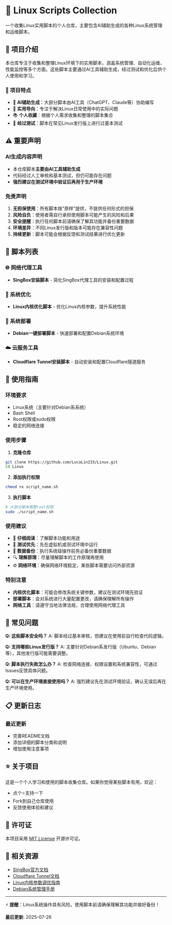 # 🐧 Linux Scripts Collection

一个收集Linux实用脚本的个人仓库，主要包含AI辅助生成的各种Linux系统管理和运维脚本。

## 📖 项目介绍

本仓库专注于收集和整理Linux环境下的实用脚本，涵盖系统管理、自动化运维、性能监控等多个方面。这些脚本主要通过AI工具辅助生成，经过测试和优化后供个人使用和学习。

### 🎯 项目特点
- 🤖 **AI辅助生成**：大部分脚本由AI工具（ChatGPT、Claude等）协助编写
- 🔧 **实用导向**：专注于解决Linux日常使用中的实际问题
- 📚 **个人收藏**：根据个人需求收集和整理的脚本集合
- 🧪 **经过测试**：脚本在常见Linux发行版上进行过基本测试

## ⚠️ 重要声明

### AI生成内容声明
- 本仓库脚本**主要由AI工具辅助生成**
- 代码经过人工审核和基本测试，但仍可能存在问题
- **强烈建议在测试环境中验证后再用于生产环境**

### 免责声明
1. **无担保使用**：所有脚本按"原样"提供，不提供任何形式的担保
2. **风险自负**：使用者需自行承担使用脚本可能产生的风险和后果
3. **安全提醒**：执行任何脚本前请确保了解其功能并备份重要数据
4. **环境差异**：不同Linux发行版和版本可能存在兼容性问题
5. **持续更新**：脚本可能会根据反馈和测试结果进行优化更新

## 📁 脚本列表

### 🌐 网络代理工具
- **SingBox安装脚本** - 简化SingBox代理工具的安装和配置过程

### 🔧 系统优化
- **Linux内核优化脚本** - 优化Linux内核参数，提升系统性能

### 🚀 系统部署
- **Debian一键部署脚本** - 快速部署和配置Debian系统环境

### ☁️ 云服务工具
- **Cloudflare Tunnel安装脚本** - 自动安装和配置Cloudflare隧道服务

## 🚀 使用指南

### 环境要求
- Linux系统（主要针对Debian系系统）
- Bash Shell
- Root权限或sudo权限
- 稳定的网络连接

### 使用步骤
1. **克隆仓库**
```bash
git clone https://github.com/LucaLin233/Linux.git
cd Linux
```

2. **添加执行权限**
```bash
chmod +x script_name.sh
```

3. **执行脚本**
```bash
# 大部分脚本需要root权限
sudo ./script_name.sh
```

### 使用建议
- 📖 **仔细阅读**：了解脚本功能和用途
- 🧪 **测试优先**：先在虚拟机或测试环境中运行
- 💾 **数据备份**：执行系统级操作前务必备份重要数据
- 🔍 **理解原理**：尽量理解脚本的工作原理再使用
- ⚙️ **网络环境**：确保网络环境稳定，某些脚本需要访问外部资源

### 特别注意
- **内核优化脚本**：可能会修改系统关键参数，建议在测试环境先验证
- **部署脚本**：会对系统进行大量配置更改，请确保理解所有操作
- **网络工具**：请遵守当地法律法规，合理使用网络代理工具

## 🔧 常见问题

**Q: 这些脚本安全吗？**
A: 脚本经过基本审核，但建议在使用前自行检查代码逻辑。

**Q: 支持哪些Linux发行版？**
A: 主要针对Debian系发行版（Ubuntu、Debian等），其他发行版可能需要调整。

**Q: 脚本执行失败怎么办？**
A: 检查网络连接、权限设置和系统兼容性，可通过Issues反馈具体问题。

**Q: 可以在生产环境直接使用吗？**
A: 强烈建议先在测试环境验证，确认无误后再在生产环境使用。

## 📋 更新日志

### 最近更新
- 完善README文档
- 添加详细的脚本分类和说明
- 增加使用注意事项

## ⭐ 关于项目

这是一个个人学习和使用的脚本收集仓库。如果你觉得某些脚本有用，欢迎：
- 点个⭐支持一下
- Fork到自己仓库使用
- 反馈使用体验和建议

## 📄 许可证

本项目采用 [MIT License](LICENSE) 开源许可证。

## 🔗 相关资源

- [SingBox官方文档](https://sing-box.sagernet.org/)
- [Cloudflare Tunnel文档](https://developers.cloudflare.com/cloudflare-one/connections/connect-apps/)
- [Linux内核参数调优指南](https://www.kernel.org/doc/Documentation/sysctl/)
- [Debian系统管理手册](https://www.debian.org/doc/manuals/debian-reference/)

---

⚡ **提醒**：Linux系统操作具有风险，使用脚本前请确保理解其功能并做好备份！

**最后更新**: 2025-07-26
